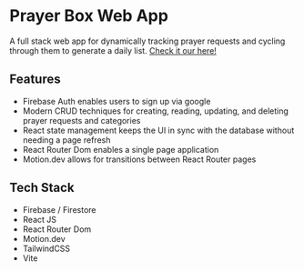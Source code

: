 # Prayer Box Web App

A full stack web app for dynamically tracking prayer requests and cycling through them to generate a daily list.
<a href="https://prayer-box-7f78c.web.app/" target="_blank">Check it our here!</a>

## Features
- Firebase Auth enables users to sign up via google
- Modern CRUD techniques for creating, reading, updating, and deleting prayer requests and categories
- React state management keeps the UI in sync with the database without needing a page refresh
- React Router Dom enables a single page application
- Motion.dev allows for transitions between React Router pages

## Tech Stack
- Firebase / Firestore
- React JS
- React Router Dom
- Motion.dev
- TailwindCSS
- Vite
